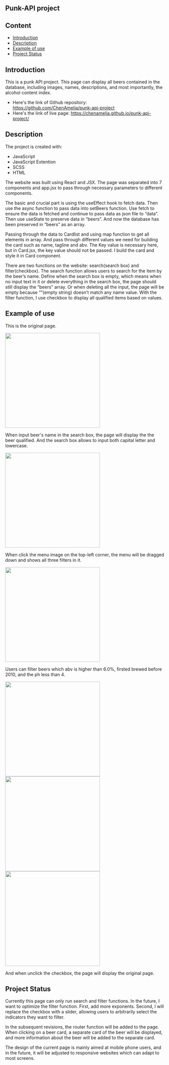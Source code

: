 ## Punk-API project
## Content
* [Introduction](#introduction)
* [Description](#description)
* [Example of use](#example-of-use)
* [Project Status](#project-status)

## Introduction
This is a punk API project. This page can display all beers contained in the database, including images, names, descriptions, and most importantly, the alcohol content index.

* Here's the link of Github repository: https://github.com/ChenAmelia/punk-api-project
* Here's the link of live page: https://chenamelia.github.io/punk-api-project/
	
## Description
The project is created with:
* JavaScript
* JavaScript Extention
* SCSS
* HTML

The website was built using React and JSX. The page was separated into 7 components and app.jsx to pass through necessary parameters to different components. 

The basic and crucial part is using the useEffect hook to fetch data. Then use the async function to pass data into setBeers function. Use fetch to ensure the data is fetched and continue to pass data as json file to “data”. Then use useState to preserve data in “beers”. And now the database has been preserved in “beers” as an array.

Passing through the data to Cardlist and using map function to get all elements in array. And pass through different values we need for building the card such as name, tagline and abv. The Key value is necessary here, but in Card.jsx, the key value should not be passed. I build the card and style it in Card component.

There are two functions on the website: search(search box) and filter(checkbox).  The search function allows users to search for the item by the beer’s name. Define when the search box is empty, which means when no input text in it or delete everything in the search box, the page should still display the “beers” array. Or when deleting all the input, the page will be empty because “”(empty string) doesn’t match any name value. With the filter function, I use checkbox to display all qualified items based on values.

## Example of use

This is the original page.

<img width="300" src= "https://user-images.githubusercontent.com/109622201/190637128-160f792e-d8e1-4092-b50d-81c5db9a730f.png">

When input beer's name in the search box, the page will display the the beer qualified. And the search box allows to input both capital letter and lowercase.

<img width="300" src= "https://user-images.githubusercontent.com/109622201/190637828-a8d5f1f6-8a85-4818-92b5-05fc76dd69db.png">

When click the menu image on the top-left corner, the menu will be dragged down and shows all three filters in it.

<img width="300" src= "https://user-images.githubusercontent.com/109622201/190638254-d09e2323-a1ae-43d0-b365-b5f0c035504b.png">

Users can filter beers which abv is higher than 6.0%, firsted brewed before 2010, and the ph less than 4.

<img width="300" src= "(https://user-images.githubusercontent.com/109622201/190638701-393cf761-2ac3-48be-b3b1-6e985ddb0650.png">
<img width="300" src= "https://user-images.githubusercontent.com/109622201/190638708-9c2b9ad4-2ad7-44d7-a85a-a6ba2ac55db4.png">
<img width="300" src= "https://user-images.githubusercontent.com/109622201/190638716-15524954-2c92-455d-a219-aed02ad36aa4.png">

And when unclick the checkbox, the page will display the original page.


## Project Status
Currently this page can only run search and filter functions. In the future, I want to optimize the filter function. First, add more exponents. Second, I will replace the checkbox with a slider, allowing users to arbitrarily select the indicators they want to filter.

In the subsequent revisions, the router function will be added to the page. When clicking on a beer card, a separate card of the beer will be displayed, and more information about the beer will be added to the separate card.

The design of the current page is mainly aimed at mobile phone users, and in the future, it will be adjusted to responsive websites which can adapt to most screens.

